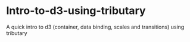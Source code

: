 Intro-to-d3-using-tributary
===========================

A quick intro to d3 (container, data binding, scales and transitions) using tributary